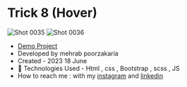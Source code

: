 # Trick 8 (Hover)

![Shot 0035](https://github.com/mmehrab-pz/trick-8/assets/99506317/d3c71594-c984-4188-991d-9787aff3dc5a)
![Shot 0036](https://github.com/mmehrab-pz/trick-8/assets/99506317/b0a9be3f-b46a-4343-b2ea-2091df74a8ae)


- [Demo Project](https://mmehrab-pz.github.io/trick-8/)
- Developed by mehrab poorzakaria
- Created - 2023 18 June
- 🤖 Technologies Used - Html , css , Bootstrap , scss , JS
- How to reach me : with my
[instagram](https://www.instagram.com/mehrab.poorzakaria_web/) and
[linkedin](https://www.linkedin.com/in/mehrab-poorzakaria-1b2492237/)
